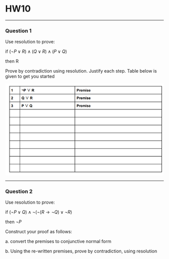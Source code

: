 # HW10
---
### Question 1
Use resolution to prove:

if $(\lnot P \lor R) \land (Q \lor R) \land (P \lor Q)$

then R

Prove by contradiction using resolution. Justify each step. Table below is given to get you started

![](/assets/images/HW10_Q1.png)

---
### Question 2

Use resolution to prove:

if $(\lnot P \lor Q) \land \lnot(\lnot(R \rightarrow \lnot Q) \lor \lnot R)$

then $\lnot P$

Construct your proof as follows:

a. convert the premises to conjunctive normal form

b. Using the re-written premises, prove by contradiction, using resolution

